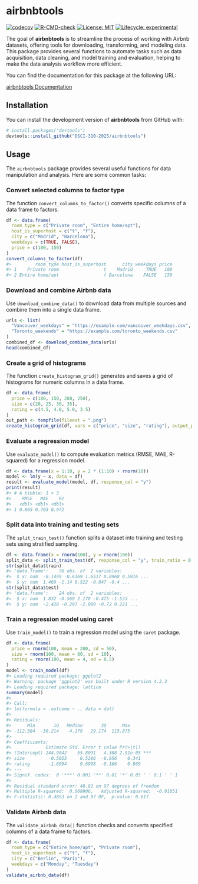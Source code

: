 
<!-- README.md is generated from README.Rmd. Please edit that file -->

# airbnbtools

<!-- badges: start -->

[![codecov](https://codecov.io/gh/DSCI-310-2025/airbnbtools/graph/badge.svg?token=M05R361SU6)](https://codecov.io/gh/DSCI-310-2025/airbnbtools)
[![R-CMD-check](https://github.com/DSCI-310-2025/airbnbtools/actions/workflows/R-CMD-check.yaml/badge.svg)](https://github.com/DSCI-310-2025/airbnbtools/actions/workflows/R-CMD-check.yaml)
[![License:
MIT](https://img.shields.io/badge/License-MIT-yellow.svg)](LICENSE)
[![Lifecycle:
experimental](https://img.shields.io/badge/lifecycle-experimental-orange.svg)](https://www.tidyverse.org/lifecycle/)

<!-- badges: end -->

The goal of **airbnbtools** is to streamline the process of working with
Airbnb datasets, offering tools for downloading, transforming, and
modeling data. This package provides several functions to automate tasks
such as data acquisition, data cleaning, and model training and
evaluation, helping to make the data analysis workflow more efficient.

You can find the documentation for this package at the following URL:

[airbnbtools
Documentation](https://dsci-310-2025.github.io/airbnbtools/)

## Installation

You can install the development version of **airbnbtools** from GitHub
with:

``` r
# install.packages("devtools")
devtools::install_github("DSCI-310-2025/airbnbtools")
```

## Usage

The `airbnbtools` package provides several useful functions for data
manipulation and analysis. Here are some common tasks:

### Convert selected columns to factor type

The function `convert_columns_to_factor()` converts specific columns of
a data frame to factors.

``` r
df <- data.frame(
  room_type = c("Private room", "Entire home/apt"),
  host_is_superhost = c("t", "f"),
  city = c("Madrid", "Barcelona"),
  weekdays = c(TRUE, FALSE),
  price = c(100, 150)
)
convert_columns_to_factor(df)
#>         room_type host_is_superhost      city weekdays price
#> 1    Private room                 t    Madrid     TRUE   100
#> 2 Entire home/apt                 f Barcelona    FALSE   150
```

### Download and combine Airbnb data

Use `download_combine_data()` to download data from multiple sources and
combine them into a single data frame.

``` r
urls <- list(
  "Vancouver_weekdays" = "https://example.com/vancouver_weekdays.csv",
  "Toronto_weekends" = "https://example.com/toronto_weekends.csv"
)
combined_df <- download_combine_data(urls)
head(combined_df)
```

### Create a grid of histograms

The function `create_histogram_grid()` generates and saves a grid of
histograms for numeric columns in a data frame.

``` r
df <- data.frame(
  price = c(100, 150, 200, 250),
  size = c(20, 25, 30, 35),
  rating = c(4.5, 4.0, 5.0, 3.5)
)
out_path <- tempfile(fileext = ".png")
create_histogram_grid(df, vars = c("price", "size", "rating"), output_path = out_path)
```

### Evaluate a regression model

Use `evaluate_model()` to compute evaluation metrics (RMSE, MAE,
R-squared) for a regression model.

``` r
df <- data.frame(x = 1:10, y = 2 * (1:10) + rnorm(10))
model <- lm(y ~ x, data = df)
result <- evaluate_model(model, df, response_col = "y")
print(result)
#> # A tibble: 1 × 3
#>    RMSE   MAE    R2
#>   <dbl> <dbl> <dbl>
#> 1 0.865 0.703 0.972
```

### Split data into training and testing sets

The `split_train_test()` function splits a dataset into training and
testing sets using stratified sampling.

``` r
df <- data.frame(x = rnorm(100), y = rnorm(100))
split_data <- split_train_test(df, response_col = "y", train_ratio = 0.75)
str(split_data$train)
#> 'data.frame':    76 obs. of  2 variables:
#>  $ x: num  -0.1499 -0.6169 1.6517 0.0968 0.5916 ...
#>  $ y: num  1.469 -1.14 0.522 -0.847 -0.4 ...
str(split_data$test)
#> 'data.frame':    24 obs. of  2 variables:
#>  $ x: num  1.832 -0.569 2.178 -0.475 -1.533 ...
#>  $ y: num  -2.428 -0.297 -2.089 -0.72 0.221 ...
```

### Train a regression model using caret

Use `train_model()` to train a regression model using the `caret`
package.

``` r
df <- data.frame(
  price = rnorm(100, mean = 200, sd = 50),
  size = rnorm(100, mean = 80, sd = 10),
  rating = rnorm(100, mean = 4, sd = 0.5)
)
model <- train_model(df)
#> Loading required package: ggplot2
#> Warning: package 'ggplot2' was built under R version 4.2.3
#> Loading required package: lattice
summary(model)
#> 
#> Call:
#> lm(formula = .outcome ~ ., data = dat)
#> 
#> Residuals:
#>      Min       1Q   Median       3Q      Max 
#> -112.384  -30.214   -4.179   29.174  115.875 
#> 
#> Coefficients:
#>             Estimate Std. Error t value Pr(>|t|)    
#> (Intercept) 244.9042    55.8091   4.388 2.91e-05 ***
#> size         -0.5055     0.5286  -0.956    0.341    
#> rating       -1.6094     9.6998  -0.166    0.869    
#> ---
#> Signif. codes:  0 '***' 0.001 '**' 0.01 '*' 0.05 '.' 0.1 ' ' 1
#> 
#> Residual standard error: 48.82 on 97 degrees of freedom
#> Multiple R-squared:  0.009906,   Adjusted R-squared:  -0.01051 
#> F-statistic: 0.4853 on 2 and 97 DF,  p-value: 0.617
```

### Validate Airbnb data

The `validate_airbnb_data()` function checks and converts specified
columns of a data frame to factors.

``` r
df <- data.frame(
  room_type = c("Entire home/apt", "Private room"),
  host_is_superhost = c("t", "f"),
  city = c("Berlin", "Paris"),
  weekdays = c("Monday", "Tuesday")
)
validate_airbnb_data(df)
```
